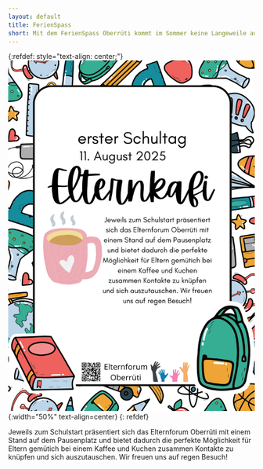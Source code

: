 ```yaml
---
layout: default
title: FerienSpass
short: Mit dem FerienSpass Oberrüti kommt im Sommer keine Langeweile auf!
---
```

{:refdef: style="text-align: center;"}
![image](/assets/img/Elternkafi.png){:width="50%" text-align=center}
{: refdef}

Jeweils zum Schulstart präsentiert sich das Elternforum Oberrüti mit einem Stand auf dem Pausenplatz und bietet dadurch die perfekte Möglichkeit für Eltern gemütich bei einem Kaffee und Kuchen zusammen Kontakte zu knüpfen und sich auszutauschen. Wir freuen uns auf regen Besuch!
